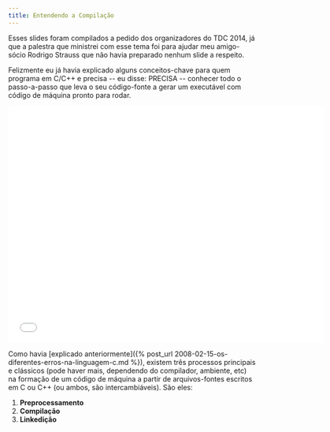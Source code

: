 ```yaml
---
title: Entendendo a Compilação
---
```


Esses slides foram compilados a pedido dos organizadores do TDC 2014, já que a palestra que ministrei com esse tema foi para ajudar meu amigo-sócio Rodrigo Strauss que não havia preparado nenhum slide a respeito.

Felizmente eu já havia explicado alguns conceitos-chave para quem programa em C/C++ e precisa -- eu disse: PRECISA -- conhecer todo o passo-a-passo que leva o seu código-fonte a gerar um executável com código de máquina pronto para rodar.

<iframe src="//www.slideshare.net/slideshow/embed_code/43190892" width="640" height="480" frameborder="0" marginwidth="0" marginheight="0" scrolling="no"></iframe>

Como havia [explicado anteriormente]({% post_url 2008-02-15-os-diferentes-erros-na-linguagem-c.md %}), existem três processos principais e clássicos (pode haver mais, dependendo do compilador, ambiente, etc) na formação de um código de máquina a partir de arquivos-fontes escritos em C ou C++ (ou ambos, são intercambiáveis). São eles:

 1. __Preprocessamento__
 2. __Compilação__
 3. __Linkedição__

